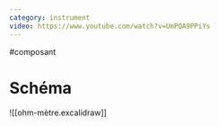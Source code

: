 ```yaml
---
category: instrument
video: https://www.youtube.com/watch?v=UmPQA9PPiYs
---
```


#composant 
# Schéma
![[ohm-mètre.excalidraw]]
